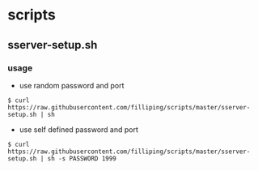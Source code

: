 # scripts

## sserver-setup.sh

### usage

- use random password and port

```shell
$ curl https://raw.githubusercontent.com/filliping/scripts/master/sserver-setup.sh | sh
```

- use self defined password and port

```shell
$ curl https://raw.githubusercontent.com/filliping/scripts/master/sserver-setup.sh | sh -s PASSWORD 1999
```
